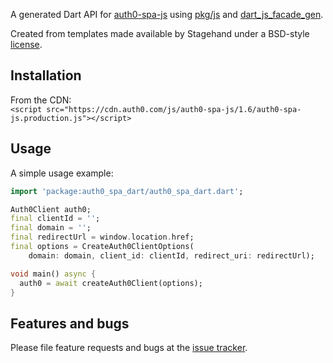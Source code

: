 A generated Dart API for [auth0-spa-js](https://github.com/auth0/auth0-spa-js)
using [pkg/js](https://pub.dartlang.org/packages/js) and
[dart_js_facade_gen](https://github.com/dart-lang/js_facade_gen).

Created from templates made available by Stagehand under a BSD-style
[license](https://github.com/dart-lang/stagehand/blob/master/LICENSE).

## Installation
From the CDN:  
`<script src="https://cdn.auth0.com/js/auth0-spa-js/1.6/auth0-spa-js.production.js"></script>`

## Usage

A simple usage example:

```dart
import 'package:auth0_spa_dart/auth0_spa_dart.dart';

Auth0Client auth0;
final clientId = '';
final domain = '';
final redirectUrl = window.location.href;
final options = CreateAuth0ClientOptions(
    domain: domain, client_id: clientId, redirect_uri: redirectUrl);

void main() async {
  auth0 = await createAuth0Client(options);
}
```

## Features and bugs

Please file feature requests and bugs at the [issue tracker][tracker].

[tracker]: http://example.com/issues/replaceme
